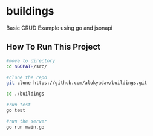 # buildings
Basic CRUD Example using go and jsonapi

## How To Run This Project
```bash
#move to directory
cd $GOPATH/src/ 

#clone the repo
git clone https://github.com/alokyadav/buildings.git

cd ./buildings 

#run test
go test

#run the server
go run main.go